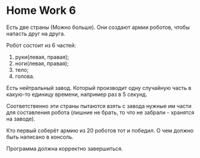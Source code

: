 # Home Work 6

Есть две страны (Можно больше).
Они создают армии роботов, чтобы напасть друг на друга.

Робот состоит из 6 частей:
1. руки(левая, правая); 
2. ноги(левая, правая);
3. тело;
4. голова.

Есть нейтральный завод. Который производит одну случайную часть
в какую-то единицу времени, например раз в 5 секунд.

Соответственно эти страны пытаются взять с завода нужные им части
для составления робота (лишние не брать, то что не забрали - хранятся
на заводе).

Кто первый соберёт армию из 20 роботов тот и победил.
О чем должно быть написано в консоль.


Программа должна корректно завершиться.